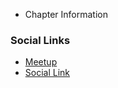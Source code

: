 * Chapter Information



### Social Links
* [Meetup](https://www.meetup.com/owasp-france/)
* [Social Link](#)
